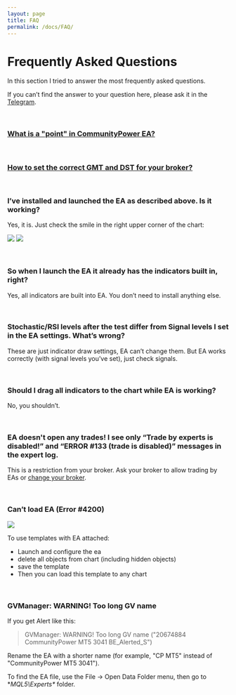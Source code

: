 ```yaml
---
layout: page
title: FAQ
permalink: /docs/FAQ/
---
```


# Frequently Asked Questions

In this section I tried to answer the most frequently asked questions.

If you can’t find the answer to your question here, please ask it in the [Telegram](https://t.me/CommunityPowerEA).

<br />

### [What is a "point" in CommunityPower EA?](/docs/FAQ/what-is-a-point)

<br />

### [How to set the correct GMT and DST for your broker?](/docs/FAQ/gmt-and-dst)

<br />

### I’ve installed and launched the EA as described above. Is it working?

Yes, it is. Just check the smile in the right upper corner of the chart:

![]({{site.baseurl}}/assets/img/faq/faq1.png)
![]({{site.baseurl}}/assets/img/faq/faq2.png)

<br />

### So when I launch the EA it already has the indicators built in, right?

Yes, all indicators are built into EA. You don’t need to install anything else.

<br />

### Stochastic/RSI levels after the test differ from Signal levels I set in the EA settings. What’s wrong?

These are just indicator draw settings, EA can’t change them. But EA works correctly (with signal levels you’ve set), just check signals.

<br />

### Should I drag all indicators to the chart while EA is working?

No, you shouldn’t.

<br />

### EA doesn't open any trades! I see only “Trade by experts is disabled!” and “ERROR #133 (trade is disabled)” messages in the expert log.

This is a restriction from your broker. Ask your broker to allow trading by EAs or [change your broker](/brokers/).

<br />

### Can’t load EA (Error #4200)

![]({{site.baseurl}}/assets/img/faq/faq3.png)

To use templates with EA attached:
 * Launch and configure the ea
 * delete all objects from chart (including hidden objects)
 * save the template
 * Then you can load this template to any chart

<br />

### GVManager: WARNING! Too long GV name

If you get Alert like this:

> GVManager: WARNING! Too long GV name ("20674884 CommunityPower MT5 3041  BE_Alerted_S")

Rename the EA with a shorter name (for example, "CP MT5" instead of "CommunityPower MT5 3041"). 

To find the EA file, use the File -> Open Data Folder menu, then go to **MQL5\Experts\** folder.

<br />
